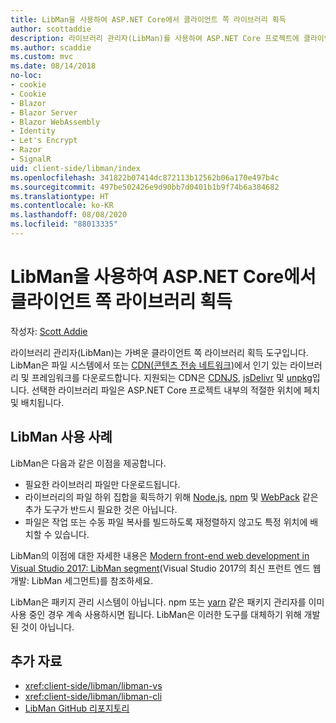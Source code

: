 ```yaml
---
title: LibMan을 사용하여 ASP.NET Core에서 클라이언트 쪽 라이브러리 획득
author: scottaddie
description: 라이브러리 관리자(LibMan)를 사용하여 ASP.NET Core 프로젝트에 클라이언트 쪽 라이브러리 자산을 설치하는 방법을 알아봅니다.
ms.author: scaddie
ms.custom: mvc
ms.date: 08/14/2018
no-loc:
- cookie
- Cookie
- Blazor
- Blazor Server
- Blazor WebAssembly
- Identity
- Let's Encrypt
- Razor
- SignalR
uid: client-side/libman/index
ms.openlocfilehash: 341822b07414dc872113b12562b06a170e497b4c
ms.sourcegitcommit: 497be502426e9d90bb7d0401b1b9f74b6a384682
ms.translationtype: HT
ms.contentlocale: ko-KR
ms.lasthandoff: 08/08/2020
ms.locfileid: "88013335"
---
```

# <a name="client-side-library-acquisition-in-aspnet-core-with-libman"></a>LibMan을 사용하여 ASP.NET Core에서 클라이언트 쪽 라이브러리 획득

작성자: [Scott Addie](https://twitter.com/Scott_Addie)

라이브러리 관리자(LibMan)는 가벼운 클라이언트 쪽 라이브러리 획득 도구입니다. LibMan은 파일 시스템에서 또는 [CDN(콘텐츠 전송 네트워크)](https://wikipedia.org/wiki/Content_delivery_network)에서 인기 있는 라이브러리 및 프레임워크를 다운로드합니다. 지원되는 CDN은 [CDNJS](https://cdnjs.com/), [jsDelivr](https://www.jsdelivr.com/) 및 [unpkg](https://unpkg.com/#/)입니다. 선택한 라이브러리 파일은 ASP.NET Core 프로젝트 내부의 적절한 위치에 페치 및 배치됩니다.

## <a name="libman-use-cases"></a>LibMan 사용 사례

LibMan은 다음과 같은 이점을 제공합니다.

* 필요한 라이브러리 파일만 다운로드됩니다.
* 라이브러리의 파일 하위 집합을 획득하기 위해 [Node.js](https://nodejs.org), [npm](https://www.npmjs.com) 및 [WebPack](https://webpack.js.org) 같은 추가 도구가 반드시 필요한 것은 아닙니다.
* 파일은 작업 또는 수동 파일 복사를 빌드하도록 재정렬하지 않고도 특정 위치에 배치할 수 있습니다.

LibMan의 이점에 대한 자세한 내용은 [Modern front-end web development in Visual Studio 2017: LibMan segment](https://channel9.msdn.com/Events/Build/2017/B8073#time=43m34s)(Visual Studio 2017의 최신 프런트 엔드 웹 개발: LibMan 세그먼트)를 참조하세요.

LibMan은 패키지 관리 시스템이 아닙니다. npm 또는 [yarn](https://yarnpkg.com) 같은 패키지 관리자를 이미 사용 중인 경우 계속 사용하시면 됩니다. LibMan은 이러한 도구를 대체하기 위해 개발된 것이 아닙니다.

## <a name="additional-resources"></a>추가 자료

* <xref:client-side/libman/libman-vs>
* <xref:client-side/libman/libman-cli>
* [LibMan GitHub 리포지토리](https://github.com/aspnet/LibraryManager)
